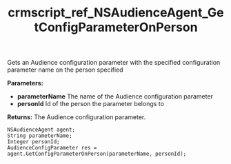 ﻿---
title: crmscript_ref_NSAudienceAgent_GetConfigParameterOnPerson
description: AudienceConfigParameter GetConfigParameterOnPerson(String parameterName, Integer personId)
intellisense: NSAudienceAgent.GetConfigParameterOnPerson
keywords: NSAudienceAgent,GetConfigParameterOnPerson
so.topic: reference
---

Gets an Audience configuration parameter with the specified configuration parameter name on the person specified

**Parameters:**
 - **parameterName** The name of the Audience configuration parameter
 - **personId** Id of the person the parameter belongs to

**Returns:** The Audience configuration parameter.

```crmscript
NSAudienceAgent agent;
String parameterName;
Integer personId;
AudienceConfigParameter res = agent.GetConfigParameterOnPerson(parameterName, personId);
```

